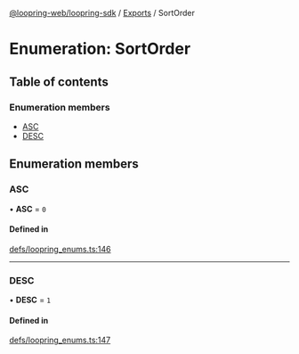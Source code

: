 [@loopring-web/loopring-sdk](../README.md) / [Exports](../modules.md) / SortOrder

# Enumeration: SortOrder

## Table of contents

### Enumeration members

- [ASC](SortOrder.md#asc)
- [DESC](SortOrder.md#desc)

## Enumeration members

### ASC

• **ASC** = `0`

#### Defined in

[defs/loopring_enums.ts:146](https://github.com/Loopring/loopring_sdk/blob/31d2a2e/src/defs/loopring_enums.ts#L146)

___

### DESC

• **DESC** = `1`

#### Defined in

[defs/loopring_enums.ts:147](https://github.com/Loopring/loopring_sdk/blob/31d2a2e/src/defs/loopring_enums.ts#L147)

